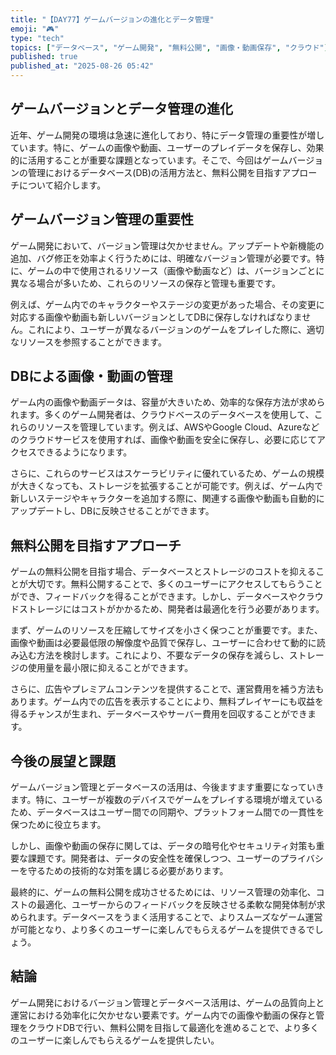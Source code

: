 ```yaml
---
title: "【DAY77】ゲームバージョンの進化とデータ管理"
emoji: "🎮"
type: "tech"
topics: ["データベース", "ゲーム開発", "無料公開", "画像・動画保存", "クラウド"]
published: true
published_at: "2025-08-26 05:42"
---
```


## ゲームバージョンとデータ管理の進化

近年、ゲーム開発の環境は急速に進化しており、特にデータ管理の重要性が増しています。特に、ゲームの画像や動画、ユーザーのプレイデータを保存し、効果的に活用することが重要な課題となっています。そこで、今回はゲームバージョンの管理におけるデータベース(DB)の活用方法と、無料公開を目指すアプローチについて紹介します。

## ゲームバージョン管理の重要性

ゲーム開発において、バージョン管理は欠かせません。アップデートや新機能の追加、バグ修正を効率よく行うためには、明確なバージョン管理が必要です。特に、ゲームの中で使用されるリソース（画像や動画など）は、バージョンごとに異なる場合が多いため、これらのリソースの保存と管理も重要です。

例えば、ゲーム内でのキャラクターやステージの変更があった場合、その変更に対応する画像や動画も新しいバージョンとしてDBに保存しなければなりません。これにより、ユーザーが異なるバージョンのゲームをプレイした際に、適切なリソースを参照することができます。

## DBによる画像・動画の管理

ゲーム内の画像や動画データは、容量が大きいため、効率的な保存方法が求められます。多くのゲーム開発者は、クラウドベースのデータベースを使用して、これらのリソースを管理しています。例えば、AWSやGoogle Cloud、Azureなどのクラウドサービスを使用すれば、画像や動画を安全に保存し、必要に応じてアクセスできるようになります。

さらに、これらのサービスはスケーラビリティに優れているため、ゲームの規模が大きくなっても、ストレージを拡張することが可能です。例えば、ゲーム内で新しいステージやキャラクターを追加する際に、関連する画像や動画も自動的にアップデートし、DBに反映させることができます。

## 無料公開を目指すアプローチ

ゲームの無料公開を目指す場合、データベースとストレージのコストを抑えることが大切です。無料公開することで、多くのユーザーにアクセスしてもらうことができ、フィードバックを得ることができます。しかし、データベースやクラウドストレージにはコストがかかるため、開発者は最適化を行う必要があります。

まず、ゲームのリソースを圧縮してサイズを小さく保つことが重要です。また、画像や動画は必要最低限の解像度や品質で保存し、ユーザーに合わせて動的に読み込む方法を検討します。これにより、不要なデータの保存を減らし、ストレージの使用量を最小限に抑えることができます。

さらに、広告やプレミアムコンテンツを提供することで、運営費用を補う方法もあります。ゲーム内での広告を表示することにより、無料プレイヤーにも収益を得るチャンスが生まれ、データベースやサーバー費用を回収することができます。

## 今後の展望と課題

ゲームバージョン管理とデータベースの活用は、今後ますます重要になっていきます。特に、ユーザーが複数のデバイスでゲームをプレイする環境が増えているため、データベースはユーザー間での同期や、プラットフォーム間での一貫性を保つために役立ちます。

しかし、画像や動画の保存に関しては、データの暗号化やセキュリティ対策も重要な課題です。開発者は、データの安全性を確保しつつ、ユーザーのプライバシーを守るための技術的な対策を講じる必要があります。

最終的に、ゲームの無料公開を成功させるためには、リソース管理の効率化、コストの最適化、ユーザーからのフィードバックを反映させる柔軟な開発体制が求められます。データベースをうまく活用することで、よりスムーズなゲーム運営が可能となり、より多くのユーザーに楽しんでもらえるゲームを提供できるでしょう。

## 結論

ゲーム開発におけるバージョン管理とデータベース活用は、ゲームの品質向上と運営における効率化に欠かせない要素です。ゲーム内での画像や動画の保存と管理をクラウドDBで行い、無料公開を目指して最適化を進めることで、より多くのユーザーに楽しんでもらえるゲームを提供したい。